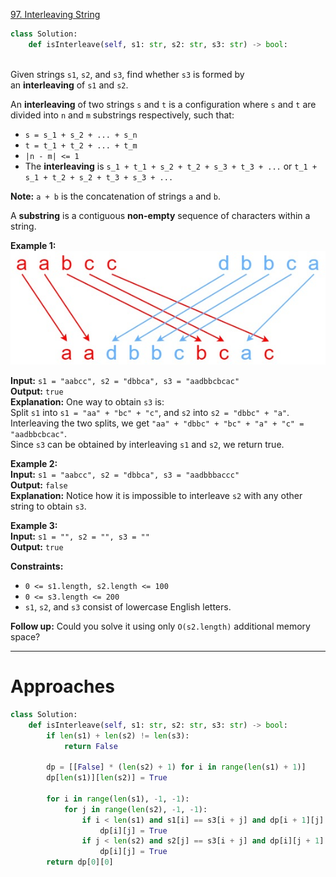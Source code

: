 [97. Interleaving String](https://leetcode.com/problems/interleaving-string/)

```python
class Solution:
    def isInterleave(self, s1: str, s2: str, s3: str) -> bool:
        
```

Given strings `s1`, `s2`, and `s3`, find whether `s3` is formed by an **interleaving** of `s1` and `s2`.

An **interleaving** of two strings `s` and `t` is a configuration where `s` and `t` are divided into `n` and `m` substrings respectively, such that:
- `s = s_1 + s_2 + ... + s_n`
- `t = t_1 + t_2 + ... + t_m`
- `|n - m| <= 1`
- The **interleaving** is `s_1 + t_1 + s_2 + t_2 + s_3 + t_3 + ...` or `t_1 + s_1 + t_2 + s_2 + t_3 + s_3 + ...`

**Note:** `a + b` is the concatenation of strings `a` and `b`.

A **substring** is a contiguous **non-empty** sequence of characters within a string.

**Example 1:**  
![](!assets/attachments/Pasted%20image%2020240418150214.png)  

**Input:** `s1 = "aabcc", s2 = "dbbca", s3 = "aadbbcbcac"`  
**Output:** `true`  
**Explanation:** One way to obtain `s3` is:  
Split `s1` into `s1 = "aa" + "bc" + "c"`, and `s2` into `s2 = "dbbc" + "a"`.  
Interleaving the two splits, we get `"aa" + "dbbc" + "bc" + "a" + "c" = "aadbbcbcac"`.  
Since `s3` can be obtained by interleaving `s1` and `s2`, we return true.  

**Example 2:**  
**Input:** `s1 = "aabcc", s2 = "dbbca", s3 = "aadbbbaccc"`  
**Output:** `false`  
**Explanation:** Notice how it is impossible to interleave `s2` with any other string to obtain `s3`.

**Example 3:**  
**Input:** `s1 = "", s2 = "", s3 = ""`  
**Output:** `true`

**Constraints:**
- `0 <= s1.length, s2.length <= 100`
- `0 <= s3.length <= 200`
- `s1`, `s2`, and `s3` consist of lowercase English letters.

**Follow up:** Could you solve it using only `O(s2.length)` additional memory space?

---

# Approaches

```python
class Solution:
    def isInterleave(self, s1: str, s2: str, s3: str) -> bool:
        if len(s1) + len(s2) != len(s3):
            return False

        dp = [[False] * (len(s2) + 1) for i in range(len(s1) + 1)]
        dp[len(s1)][len(s2)] = True

        for i in range(len(s1), -1, -1):
            for j in range(len(s2), -1, -1):
                if i < len(s1) and s1[i] == s3[i + j] and dp[i + 1][j]:
                    dp[i][j] = True
                if j < len(s2) and s2[j] == s3[i + j] and dp[i][j + 1]:
                    dp[i][j] = True
        return dp[0][0]

```
